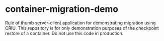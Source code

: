 # container-migration-demo
Rule of thumb server-client application for demonstrating migration using CRIU. This repository is for only demonstration purposes of the checkpoint restore of a container. Do not use this code in production.
